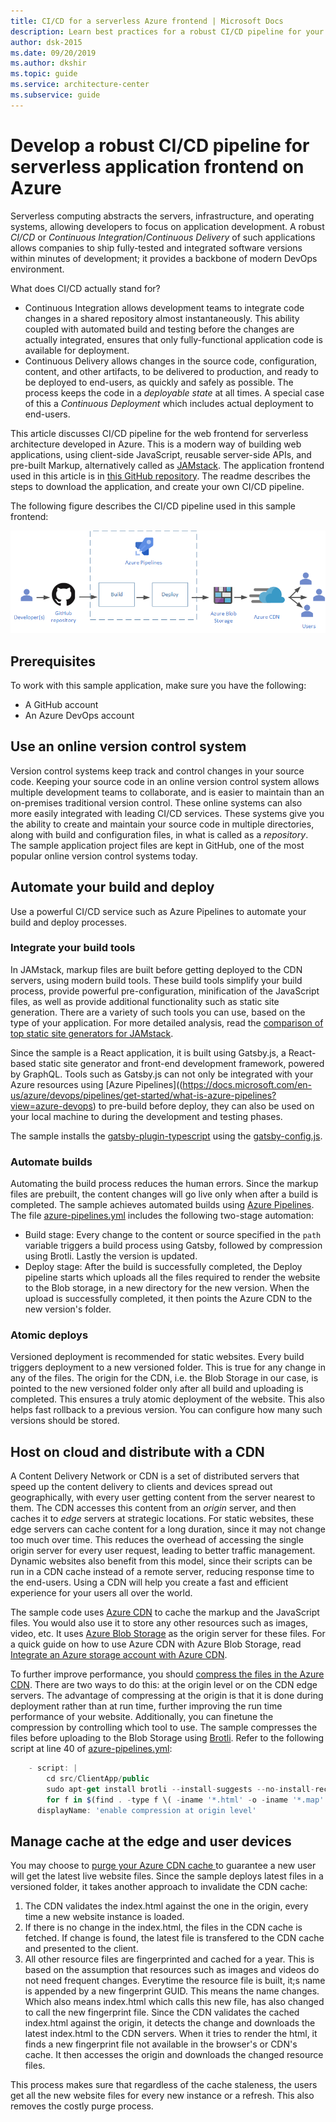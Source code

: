 ```yaml
---
title: CI/CD for a serverless Azure frontend | Microsoft Docs
description: Learn best practices for a robust CI/CD pipeline for your serverless frontend on Azure. 
author: dsk-2015
ms.date: 09/20/2019
ms.author: dkshir
ms.topic: guide
ms.service: architecture-center
ms.subservice: guide
---
```


# Develop a robust CI/CD pipeline for serverless application frontend on Azure

Serverless computing abstracts the servers, infrastructure, and operating systems, allowing developers to focus on application development. A robust *CI/CD* or *Continuous Integration*/*Continuous Delivery* of such applications allows companies to ship fully-tested and integrated software versions within minutes of development; it provides a backbone of modern DevOps environment. 

What does CI/CD actually stand for?

- Continuous Integration allows development teams to integrate code changes in a shared repository almost instantaneously. This ability coupled with automated build and testing before the changes are actually integrated, ensures that only fully-functional application code is available for deployment.
- Continuous Delivery allows changes in the source code, configuration, content, and other artifacts, to be delivered to production, and ready to be deployed to end-users, as quickly and safely as possible. The process keeps the code in a *deployable state* at all times. A special case of this a *Continuous Deployment* which includes actual deployment to end-users.

This article discusses CI/CD pipeline for the web frontend for serverless architecture developed in Azure. This is a modern way of building web applications, using client-side JavaScript, reusable server-side APIs, and pre-built Markup, alternatively called as [JAMstack](https://jamstack.org). The application frontend used in this article is in [this GitHub repository](https://github.com/mspnp/serverless-reference-implementation/). The readme describes the steps to download the application, and create your own CI/CD pipeline.

The following figure describes the CI/CD pipeline used in this sample frontend:

![CI/CD pipeline in Serverless App using Azure services](./images/cicd_serverless_frontend.png)

## Prerequisites

To work with this sample application, make sure you have the following:

- A GitHub account
- An Azure DevOps account

## Use an online version control system

Version control systems keep track and control changes in your source code. Keeping your source code in an online version control system allows multiple development teams to collaborate, and is easier to maintain than an on-premises traditional version control. These online systems can also more easily integrated with leading CI/CD services. These systems give you the ability to create and maintain your source code in multiple directories, along with build and configuration files, in what is called as a *repository*. The sample application project files are kept in GitHub, one of the most popular online version control systems today.

## Automate your build and deploy

Use a powerful CI/CD service such as Azure Pipelines to automate your build and deploy processes.

### Integrate your build tools

In JAMstack, markup files are built before getting deployed to the CDN servers, using modern build tools. These build tools simplify your build process, provide powerful pre-configuration, minification of the JavaScript files, as well as provide additional functionality such as static site generation. There are a variety of such tools you can use, based on the type of your application. For more detailed analysis, read the [comparison of top static site generators for JAMstack](https://blog.logrocket.com/the-best-static-websites-generators-compared-5f1f9eeeaf1a/).

Since the sample is a React application, it is built using Gatsby.js, a React-based static site generator and front-end development framework, powered by GraphQL. Tools such as Gatsby.js can not only be integrated with your Azure resources using [Azure Pipelines]((https://docs.microsoft.com/en-us/azure/devops/pipelines/get-started/what-is-azure-pipelines?view=azure-devops) to pre-build before deploy, they can also be used on your local machine to during the development and testing phases.

The sample installs the [gatsby-plugin-typescript](https://www.gatsbyjs.org/packages/gatsby-plugin-typescript/) using the [gatsby-config.js](https://github.com/mspnp/serverless-reference-implementation/blob/master/src/ClientApp/gatsby-config.js).

### Automate builds

Automating the build process reduces the human errors. Since the markup files are prebuilt, the content changes will go live only when after a build is completed. The sample achieves automated builds using [Azure Pipelines](https://docs.microsoft.com/en-us/azure/devops/pipelines/get-started/what-is-azure-pipelines?view=azure-devops). The file [azure-pipelines.yml](https://github.com/mspnp/serverless-reference-implementation/blob/master/src/ClientApp/azure-pipelines.yml) includes the following two-stage automation: 

- Build stage: Every change to the content or source specified in the `path` variable triggers a build process using Gatsby, followed by compression using Brotli. Lastly the version is updated.
- Deploy stage: After the build is successfully completed, the Deploy pipeline starts which uploads all the files required to render the website to the Blob storage, in a new directory for the new version. When the upload is successfully completed, it then points the Azure CDN to the new version's folder. 
 
### Atomic deploys

Versioned deployment is recommended for static websites. Every build triggers deployment to a new versioned folder. This is true for any change in any of the files. The origin for the CDN, i.e. the Blob Storage in our case, is pointed to the new versioned folder only after all build and uploading is completed. This ensures a truly atomic deployment of the website. This also helps fast rollback to a previous version. You can configure how many such versions should be stored.  

## Host on cloud and distribute with a CDN

A Content Delivery Network or CDN is a set of distributed servers that speed up the content delivery to clients and devices spread out geographically, with every user getting content from the server nearest to them. The CDN accesses this content from an *origin* server, and then caches it to *edge* servers at strategic locations. For static websites, these edge servers can cache content for a long duration, since it may not change too much over time. This reduces the overhead of accessing the single origin server for every user request, leading to better traffic management. Dynamic websites also benefit from this model, since their scripts can be run in a CDN cache instead of a remote server, reducing response time to the end-users. Using a CDN will help you create a fast and efficient experience for your users all over the world.

The sample code uses [Azure CDN](https://docs.microsoft.com/azure/cdn/cdn-overview) to cache the markup and the JavaScript files. You would also use it to store any other resources such as images, video, etc. It uses [Azure Blob Storage](https://docs.microsoft.com/en-us/azure/storage/blobs/storage-blobs-overview) as the origin server for these files. For a quick guide on how to use Azure CDN with Azure Blob Storage, read [Integrate an Azure storage account with Azure CDN](https://docs.microsoft.com/en-us/azure/cdn/cdn-create-a-storage-account-with-cdn).

To further improve performance, you should [compress the files in the Azure CDN](https://docs.microsoft.com/en-us/azure/cdn/cdn-improve-performance). There are two ways to do this: at the origin level or on the CDN edge servers. The advantage of compressing at the origin is that it is done during deployment rather than at run time, further improving the run time performance of your website. Additionally, you can finetune the compression by controlling which tool to use. The sample compresses the files before uploading to the Blob Storage using [Brotli](https://brotli.org/). Refer to the following script at line 40 of [azure-pipelines.yml](https://github.com/mspnp/serverless-reference-implementation/blob/master/src/ClientApp/azure-pipelines.yml):

```JavaScript
    - script: |
        cd src/ClientApp/public
        sudo apt-get install brotli --install-suggests --no-install-recommends -q --assume-yes
        for f in $(find . -type f \( -iname '*.html' -o -iname '*.map' -o -iname '*.js' -o -iname '*.json' \)); do brotli $f -Z -j -f -v && mv ${f}.br $f; done
      displayName: 'enable compression at origin level'
```

## Manage cache at the edge and user devices

You may choose to [purge your Azure CDN cache ](https://docs.microsoft.com/en-us/azure/cdn/cdn-purge-endpoint) to guarantee a new user will get the latest live website files. Since the sample deploys latest files in a versioned folder, it takes another approach to invalidate the CDN cache: 

1. The CDN validates the index.html against the one in the origin, every time a new website instance is loaded. 
2. If there is no change in the index.html, the files in the CDN cache is fetched. If change is found, the latest file is transfered to the CDN cache and presented to the client. 
3. All other resource files are fingerprinted and cached for a year. This is based on the assumption that resources such as images and videos do not need frequent changes. Everytime the resource file is built, it;s name is appended by a new fingerprint GUID. This means the name changes. Which also means index.html which calls this new file, has also changed to call the new fingerprint file. Since the CDN validates the cached index.html against the origin, it detects the change and downloads the latest index.html to the CDN servers. When it tries to render the html, it finds a new fingerprint file not available in the browser's or CDN's cache. It then accesses the origin and downloads the changed resource files.

This process makes sure that regardless of the cache staleness, the users get all the new website files for every new instance or a refresh. This also removes the costly purge process. 

